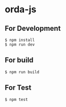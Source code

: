# orda-js


## For Development

```
$ npm install
$ npm run dev
```

## For build
```
$ npm run build
```

## For Test 

```
$ npm test
```